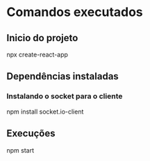 # Comandos executados

## Inicio do projeto
npx create-react-app 

## Dependências instaladas

### Instalando o socket para o cliente
npm install socket.io-client

## Execuções

npm start